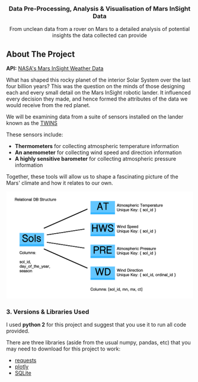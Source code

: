 <br />
<p align="center">

  <h3 align="center">Data Pre-Processing, Analysis & Visualisation of Mars InSight Data</h3>

  <p align="center">
    From unclean data from a rover on Mars to a detailed analysis of potential insights the data collected can provide
  </p>
</p>

<!-- ABOUT THE PROJECT -->
## About The Project
**API:** [NASA's Mars InSight Weather Data](https://api.nasa.gov/)

What has shaped this rocky planet of the interior Solar System over the last four billion years? This was the question on the minds of those designing each and every small detail on the Mars InSight robotic lander. It influenced every decision they made, and hence formed the attributes of the data we would receive from the red planet.

We will be examining data from a suite of sensors installed on the lander known as the [TWINS](https://en.wikipedia.org/wiki/Temperature_and_Winds_for_InSight)

These sensors include:
* **Thermometers** for collecting atmospheric temperature information
* **An anemometer** for collecting wind speed and direction information
* **A highly sensitive barometer** for collecting atmospheric pressure information

Together, these tools will allow us to shape a fascinating picture of the Mars' climate and how it relates to our own.

![Database Schema](src/images/db_structure.png)

### 3. Versions & Libraries Used
I used **python 2** for this project and suggest that you use it to run all code provided.

There are three libraries (aside from the usual numpy, pandas, etc) that you may need to download for this project to work:
* [requests](https://requests.readthedocs.io/en/master/)
* [plotly](https://plotly.com/python/getting-started/)
* [SQLite](https://www.sqlite.org/index.html)
